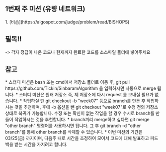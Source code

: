 ﻿<h2>1번째 주 미션 (유량 네트워크)</h2>
1. [비숍](https://algospot.com/judge/problem/read/BISHOPS)<br>

<h2>필독!!</h2>
-> 각자 정답이 나온 코드나 현재까지 완료한 코드를 소스파일 폴더에 넣어주세요

<h2>참고</h2>
* 스터디 미션은 bash 또는 cmd에서 저장소 폴더로 이동 후, git pull https://github.com/Tickin/SinbaramAlgorithm 을 입력하시면 자동으로 merge 됩니다.
* 스터디 미션은 원래 저장소 즉, 제 저장소에 다시 request 를 보내실 필요가 없습니다.
* 작업하실 땐 git checkout -b "week07" 등으로 branch를 만든 후 작업하시는 것을 추천하며, 후에 -b 옵션을 뺀 git checkout "week07"로 수정 전의 저장소 상태로 복귀가 가능합니다. 수정 또는 확신이 없는 작업을 할 경우 수시로 branch를 만들어 작업하시는 것을 추천합니다.
* branch끼리 merge하고 싶다면 git merge "other branch" 명령어를 사용하시면 됩니다. 그 후 git branch -d "other branch"를 통해 other branch를 삭제할 수 있습니다.
* 이번 미션의 기간은 03/25(금) 까지이며, 다음주 내로 시간을 조정하여 모여서 코드에 대해 발표하고 피드백을 받는 시간을 가지려고 합니다.
